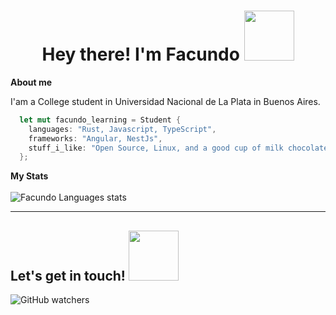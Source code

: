<h1 align="center"> <b> Hey there! I'm Facundo </b> <img src="https://media.tenor.com/2r3Ub1sj-M8AAAAi/picachu.gif" width="80px"></img> </h1> 
<b><p> About me </p></b>
<p>
  I'am a College student in Universidad Nacional de La Plata in Buenos Aires.
</p>

```Rust
  let mut facundo_learning = Student {
    languages: "Rust, Javascript, TypeScript",
    frameworks: "Angular, NestJs",
    stuff_i_like: "Open Source, Linux, and a good cup of milk chocolate"
  };
```

<b>My Stats</b>
<br>
<br>
![Facundo Languages stats](https://github-readme-stats.vercel.app/api/top-langs/?username=facu-c&theme=buefy&layout=compact&langs_count=6)


<hr>
<h2>Let's get in touch! <img src="https://media.tenor.com/pBM7dzGyfokAAAAi/snorlax-pixel.gif" width="80px"></img> </h2>
<img alt="GitHub watchers" src="https://img.shields.io/github/watchers/facu-c/facu-c">

